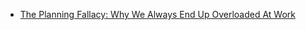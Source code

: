 * [The Planning Fallacy: Why We Always End Up Overloaded At Work](https://blog.trello.com/planning-fallacy-overloaded-at-work?utm_source=newsletter&utm_medium=email&utm_campaign=oct2017_newsletter2)
